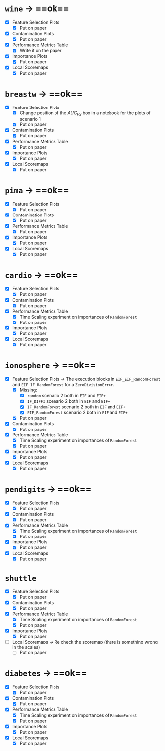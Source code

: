 # `wine` → ==ok== 

- [x] Feature Selection Plots 
	- [x] Put on paper
- [x] Contamination Plots 
	- [x] Put on paper
- [x] Performance Metrics Table 
	- [x] Write it on the paper
- [x] Importance Plots 
	- [x] Put on paper 
- [x] Local Scoremaps
	- [x] Put on paper

# `breastw` → ==ok== 

- [x] Feature Selection Plots 
	- [x] Change position of the $AUC_{FS}$ box in a notebook for the plots of scenario 1
	- [x] Put on paper 
- [x] Contamination Plots 
	- [x] Put on paper 
- [x] Performance Metrics Table 
	- [x] Put on paper 
- [x] Importance Plots 
	- [x] Put on paper 
- [x] Local Scoremaps
	- [x] Put on paper

# `pima` → ==ok== 

- [x] Feature Selection Plots 
	- [x] Put on paper 
- [x] Contamination Plots 
	- [x] Put on paper 
- [x] Performance Metrics Table 
	- [x] Put on paper 
- [x] Importance Plots 
	- [x] Put on paper 
- [x] Local Scoremaps
	- [x] Put on paper

# `cardio` → ==ok== 

- [x] Feature Selection Plots 
	- [x] Put on paper 
- [x] Contamination Plots 
	- [x] Put on paper 
- [x] Performance Metrics Table 
	- [x] Time Scaling experiment on importances of `RandomForest`
	- [x] Put on paper 
- [x] Importance Plots 
	- [x] Put on paper 
- [x] Local Scoremaps
	- [x] Put on paper
# `ionosphere` → ==ok== 

- [x] Feature Selection Plots → The execution blocks in `EIF_EIF_RandomForest` and `EIF_IF_RandomForest` for a `ZeroDivisionError`.
	- [x] Missing:
		- [x] `random` scenario 2 both in `EIF` and `EIF+`
		- [x] `IF_DIFFI` scenario 2 both in `EIF` and `EIF+`
		- [x] `IF_RandomForest` scenario 2 both in `EIF` and `EIF+`
		- [x] `EIF_RandomForest` scenario 2 both in `EIF` and `EIF+`
	- [x] Put on paper 
- [x] Contamination Plots 
	- [x] Put on paper 
- [x] Performance Metrics Table 
	- [x] Time Scaling experiment on importances of `RandomForest`
	- [x] Put on paper 
- [x] Importance Plots 
	- [x] Put on paper 
- [x] Local Scoremaps
	- [x] Put on paper
# `pendigits` → ==ok== 

- [x] Feature Selection Plots 
	- [x] Put on paper 
- [x] Contamination Plots 
	- [x] Put on paper 
- [x] Performance Metrics Table 
	- [x] Time Scaling experiment on importances of `RandomForest`
	- [x] Put on paper 
- [x] Importance Plots 
	- [x] Put on paper 
- [x] Local Scoremaps
	- [x] Put on paper
# `shuttle`

- [x] Feature Selection Plots 
	- [x] Put on paper 
- [x] Contamination Plots 
	- [x] Put on paper 
- [x] Performance Metrics Table 
	- [x] Time Scaling experiment on importances of `RandomForest`
	- [x] Put on paper 
- [x] Importance Plots 
	- [x] Put on paper 
- [ ] Local Scoremaps → Re check the scoremap (there is something wrong in the scales)
	- [ ] Put on paper
# `diabetes` → ==ok== 

- [x] Feature Selection Plots 
	- [x] Put on paper 
- [x] Contamination Plots 
	- [x] Put on paper 
- [x] Performance Metrics Table 
	- [x] Time Scaling experiment on importances of `RandomForest`
	- [x] Put on paper 
- [x] Importance Plots 
	- [x] Put on paper 
- [x] Local Scoremaps
	- [x] Put on paper